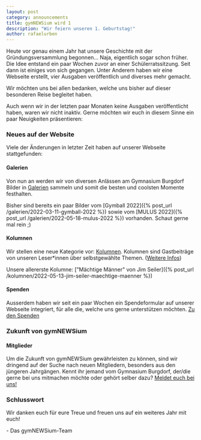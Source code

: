 ```yaml
---
layout: post
category: announcements
title: gymNEWSium wird 1
description: "Wir feiern unseren 1. Geburtstag!"
author: rafaelurben
---
```


Heute vor genau einem Jahr hat unsere Geschichte mit der Gründungsversammlung begonnen... <!--more--> Naja, eigentlich sogar schon früher. Die Idee entstand ein paar Wochen zuvor an einer Schülerratssitzung. Seit dann ist einiges von sich gegangen. Unter Anderem haben wir eine Webseite erstellt, vier Ausgaben veröffentlich und diverses mehr gemacht.

Wir möchten uns bei allen bedanken, welche uns bisher auf dieser besonderen Reise begleitet haben.

Auch wenn wir in der letzten paar Monaten keine Ausgaben veröffentlicht haben, waren wir nicht inaktiv.
Gerne möchten wir euch in diesem Sinne ein paar Neuigkeiten präsentieren:

### Neues auf der Website

Viele der Änderungen in letzter Zeit haben auf unserer Webseite stattgefunden:

#### Galerien

Von nun an werden wir von diversen Anlässen am Gymnasium Burgdorf Bilder in [Galerien](/galerien) sammeln und somit die besten und coolsten Momente festhalten.

Bisher sind bereits ein paar Bilder vom [Gymball 2022]({% post_url /galerien/2022-03-11-gymball-2022 %}) sowie vom [MULUS 2022]({% post_url /galerien/2022-05-18-mulus-2022 %}) vorhanden. Schaut gerne mal rein ;)

#### Kolumnen

Wir stellen eine neue Kategorie vor: [Kolumnen](/kolumnen). Kolumnen sind Gastbeiträge von unseren Leser*innen über selbstgewählte Themen. ([Weitere Infos](/kolumnen/info/))

Unsere allererste Kolumne: ["Mächtige Männer" von Jim Seiler]({% post_url /kolumnen/2022-05-13-jim-seiler-maechtige-maenner %})

#### Spenden

Ausserdem haben wir seit ein paar Wochen ein Spendeformular auf unserer Webseite integriert, für alle die, welche uns gerne unterstützen möchten. [Zu den Spenden](/spenden)

### Zukunft von gymNEWSium

#### Mitglieder

Um die Zukunft von gymNEWSium gewährleisten zu können, sind wir dringend auf der Suche nach neuen Mitgliedern, besonders aus den jüngeren Jahrgängen. Kennt ihr jemand vom Gymnasium Burgdorf, der/die gerne bei uns mitmachen möchte oder gehört selber dazu? [Meldet euch bei uns!](https://go.gymnewsium.ch/email)

### Schlusswort

Wir danken euch für eure Treue und freuen uns auf ein weiteres Jahr mit euch!

\- Das gymNEWSium-Team
